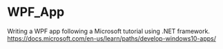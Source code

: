 # WPF_App
Writing a WPF app following a Microsoft tutorial using .NET framework.<br />
https://docs.microsoft.com/en-us/learn/paths/develop-windows10-apps/
